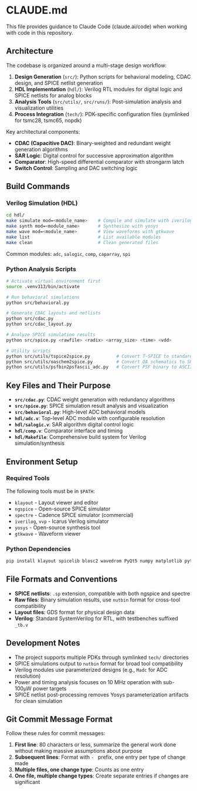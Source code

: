 # CLAUDE.md

This file provides guidance to Claude Code (claude.ai/code) when working with code in this repository.

## Architecture

The codebase is organized around a multi-stage design workflow:

1. **Design Generation** (`src/`): Python scripts for behavioral modeling, CDAC design, and SPICE netlist generation
2. **HDL Implementation** (`hdl/`): Verilog RTL modules for digital logic and SPICE netlists for analog blocks
3. **Analysis Tools** (`src/utils/`, `src/runs/`): Post-simulation analysis and visualization utilities
4. **Process Integration** (`tech/`): PDK-specific configuration files (symlinked for tsmc28, tsmc65, nopdk)

Key architectural components:
- **CDAC (Capacitive DAC)**: Binary-weighted and redundant weight generation algorithms
- **SAR Logic**: Digital control for successive approximation algorithm
- **Comparator**: High-speed differential comparator with strongarm latch
- **Switch Control**: Sampling and DAC switching logic

## Build Commands

### Verilog Simulation (HDL)
```bash
cd hdl/
make simulate mod=<module_name>    # Compile and simulate with iverilog
make synth mod=<module_name>       # Synthesize with yosys
make wave mod=<module_name>        # View waveforms with gtkwave
make list                          # List available modules
make clean                         # Clean generated files
```

Common modules: `adc`, `salogic`, `comp`, `caparray`, `spi`

### Python Analysis Scripts
```bash
# Activate virtual environment first
source .venv313/bin/activate

# Run behavioral simulations
python src/behavioral.py

# Generate CDAC layouts and netlists
python src/cdac.py
python src/cdac_layout.py

# Analyze SPICE simulation results
python src/spice.py <rawfile> <radix> <array_size> <time> <vdd>

# Utility scripts
python src/utils/tspice2spice.py          # Convert T-SPICE to standard SPICE
python src/utils/oaschem2spice.py         # Convert OA schematics to SPICE
python src/utils/psfbin2psfascii_adc.py   # Convert PSF binary to ASCII
```

## Key Files and Their Purpose

- **`src/cdac.py`**: CDAC weight generation with redundancy algorithms
- **`src/spice.py`**: SPICE simulation result analysis and visualization
- **`src/behavioral.py`**: High-level ADC behavioral models
- **`hdl/adc.v`**: Top-level ADC module with configurable resolution
- **`hdl/salogic.v`**: SAR algorithm digital control logic
- **`hdl/comp.v`**: Comparator interface and timing
- **`hdl/Makefile`**: Comprehensive build system for Verilog simulation/synthesis

## Environment Setup

### Required Tools
The following tools must be in `$PATH`:
- `klayout` - Layout viewer and editor
- `ngspice` - Open-source SPICE simulator
- `spectre` - Cadence SPICE simulator (commercial)
- `iverilog`, `vvp` - Icarus Verilog simulator
- `yosys` - Open-source synthesis tool
- `gtkwave` - Waveform viewer

### Python Dependencies
```bash
pip install klayout spicelib blosc2 wavedrom PyQt5 numpy matplotlib pytest cocotb cocotbext-spi
```

## File Formats and Conventions

- **SPICE netlists**: `.sp` extension, compatible with both ngspice and spectre
- **Raw files**: Binary simulation results, use `nutbin` format for cross-tool compatibility
- **Layout files**: GDS format for physical design data
- **Verilog**: Standard SystemVerilog for RTL, with testbenches suffixed `_tb.v`

## Development Notes

- The project supports multiple PDKs through symlinked `tech/` directories
- SPICE simulations output to `nutbin` format for broad tool compatibility
- Verilog modules use parameterized designs (e.g., `Madc` for ADC resolution)
- Power and timing analysis focuses on 10 MHz operation with sub-100µW power targets
- SPICE netlist post-processing removes Yosys parameterization artifacts for clean simulation

## Git Commit Message Format

Follow these rules for commit messages:

1. **First line**: 80 characters or less, summarize the general work done without making massive assumptions about purpose
2. **Subsequent lines**: Format with `- ` prefix, one entry per type of change made
3. **Multiple files, one change type**: Counts as one entry
4. **One file, multiple change types**: Create separate entries if changes are significant